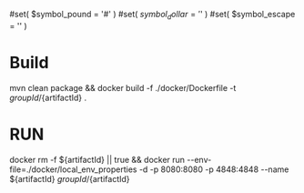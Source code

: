 #set( $symbol_pound = '#' )
#set( $symbol_dollar = '$' )
#set( $symbol_escape = '\' )
# Build
mvn clean package && docker build -f ./docker/Dockerfile -t ${groupId}/${artifactId} .

# RUN

docker rm -f ${artifactId} || true && docker run --env-file=./docker/local_env_properties -d -p 8080:8080 -p 4848:4848 --name ${artifactId} ${groupId}/${artifactId}